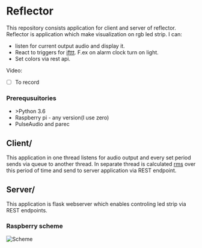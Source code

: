 # Reflector
This repository consists application for client and server of reflector.
Reflector is application which make visualization on rgb led strip.
I can:
- listen for current output audio and display it.
- React to triggers for [ifttt](http://ifttt.com). F.ex on alarm clock turn on light.
- Set colors via rest api.

Video:
- [ ] To record

### Prerequsuitories
- \>Python 3.6
- Raspberry pi - any version(I use zero)
- PulseAudio and parec

## Client/
This application in one thread listens for audio output and every set period sends via queue to another thread. In separate thread is calculated [rms](https://en.wikipedia.org/wiki/Audio_power) over this period of time and send to server application via REST endpoint.

## Server/
This application is flask webserver which enables controling led strip via REST endpoints.

### Raspberry scheme
![Scheme](https://cdn-images-1.medium.com/max/2000/1*r30X-Br2KrpMM11rT-B4mQ.png)
